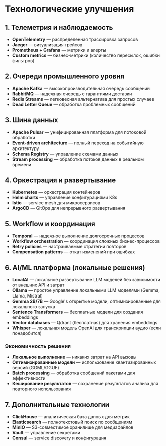 # Технологические улучшения

## 1. Телеметрия и наблюдаемость
- **OpenTelemetry** — распределенная трассировка запросов
- **Jaeger** — визуализация трейсов
- **Prometheus + Grafana** — метрики и алерты
- **Custom metrics** — бизнес-метрики (количество пересылок, ошибки фильтров)

## 2. Очереди промышленного уровня
- **Apache Kafka** — высокопроизводительная очередь сообщений
- **RabbitMQ** — надежная очередь с гарантиями доставки
- **Redis Streams** — легковесная альтернатива для простых случаев
- **Dead Letter Queue** — обработка проблемных сообщений

## 3. Шина данных
- **Apache Pulsar** — унифицированная платформа для потоковой обработки
- **Event-driven architecture** — полный переход на событийную архитектуру
- **Schema Registry** — управление схемами данных
- **Stream processing** — обработка потоков данных в реальном времени

## 4. Оркестрация и развертывание
- **Kubernetes** — оркестрация контейнеров
- **Helm charts** — управление конфигурациями K8s
- **Istio** — service mesh для микросервисов
- **ArgoCD** — GitOps для непрерывного развертывания

## 5. Workflow и координация
- **Temporal** — надежное выполнение долгосрочных процессов
- **Workflow orchestration** — координация сложных бизнес-процессов
- **Retry policies** — настраиваемые стратегии повторов
- **Compensation patterns** — откат изменений при ошибках

## 6. AI/ML платформа (локальные решения)
- **LocalAI** — локальное развертывание LLM моделей без зависимости от внешних API и затрат
- **Ollama** — простое управление локальными LLM моделями (Gemma, Llama, Mistral)
- **Gemma 2B/7B** — Google's открытые модели, оптимизированные для локального запуска
- **Sentence Transformers** — бесплатные модели для создания embeddings
- **Vector databases** — Qdrant (бесплатная) для хранения embeddings
- **Whisper** — локальная модель OpenAI для транскрипции аудио (если понадобится)

### Экономичность решения
- **Локальное выполнение** — никаких затрат на API вызовы
- **Оптимизированные модели** — использование квантизированных версий (GGML/GGUF)
- **Batch processing** — обработка сообщений пакетами для эффективности
- **Кеширование результатов** — сохранение результатов анализа для повторного использования

## 7. Дополнительные технологии
- **ClickHouse** — аналитическая база данных для метрик
- **Elasticsearch** — полнотекстовый поиск по сообщениям
- **MinIO** — S3-совместимое хранилище для медиафайлов
- **Vault** — управление секретами
- **Consul** — service discovery и конфигурация